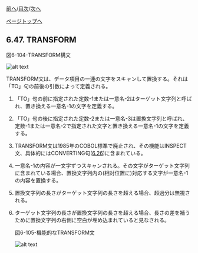 <!--navi start1-->
[前へ](6-46.md)/[目次](https://momo2584.github.io/opensourcecobol.github.io/markdown/TOC.html)/[次へ](6-48.md)
<!--navi end1-->
<!--navi start2-->

[ページトップへ](6-47.md)
<!--navi end2-->
## 6.47. TRANSFORM

図6-104-TRANSFORM構文

![alt text](Image/6-104-Transform.png)

TRANSFORM文は、データ項目の一連の文字をスキャンして置換する。それは「TO」句の前後の引数によって定義される。

1. 「TO」句の前に指定された定数-1または一意名-2はターゲット文字列と呼ばれ、置き換える一意名-1の文字を定義する。

2. 「TO」句の後に指定された定数-2または一意名-3は置換文字列と呼ばれ、定数-1または一意名-2で指定された文字と置き換える一意名-1の文字を定義する。

3. TRANSFORM文は1985年のCOBOL標準で廃止され、その機能はINSPECT文、具体的にはCONVERTING句([6.26](6-26.md))に含まれている。

4. 一意名-1の内容が一文字ずつスキャンされる。その文字がターゲット文字列に含まれている場合、置換文字列内の(相対位置に)対応する文字が一意名-1の内容を置換する。

5. 置換文字列の長さがターゲット文字列の長さを超える場合、超過分は無視される。

6. ターゲット文字列の長さが置換文字列の長さを超える場合、長さの差を補うために置換文字列の右側に空白が埋め込まれていると見なされる。

    図6-105-機能的なTRANSFORM文

    ![alt text](Image/6-105-Transform.png)

